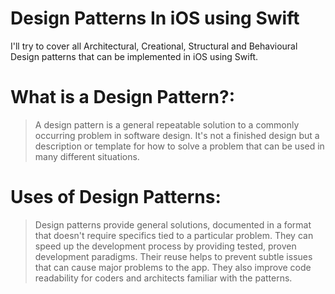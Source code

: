 # Design Patterns In iOS using Swift
I'll try to cover all Architectural, Creational, Structural and Behavioural Design patterns that can be implemented in iOS using Swift.

# What is a Design Pattern?: 
> A design pattern is a general repeatable solution to a commonly occurring problem in software design. 
> It's not a finished design but a description or template for how to solve a problem that can be used in many different situations.

# Uses of Design Patterns: 
> Design patterns provide general solutions, documented in a format that doesn't require specifics tied to a particular problem.
> They can speed up the development process by providing tested, proven development paradigms. 
> Their reuse helps to prevent subtle issues that can cause major problems to the app. 
> They also improve code readability for coders and architects familiar with the patterns.
